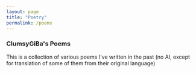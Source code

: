 ```yaml
---
layout: page
title: "Poetry"
permalink: /poems
---
```

### ClumsyGiBa's Poems

This is a collection of various poems I've written in the past (no AI, except for translation of some of them from their original language)